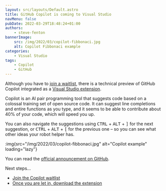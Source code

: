 ```yaml
---
layout: src/layouts/Default.astro
title: GitHub Copilot is coming to Visual Studio
navMenu: false
pubDate: 2022-03-29T18:48:24+01:00
authors:
    - steve-fenton
bannerImage:
    src: /img/2022/03/copilot-fibbonaci.jpg
    alt: Copilot Fibbonaci example
categories:
    - Visual Studio
tags:
    - Copilot
    - GitHub
---
```


Although you have to [join a waitlist](https://copilot.github.com/), there is a technical preview of GitHub Copilot integrated as a [Visual Studio extension](https://marketplace.visualstudio.com/items?itemName=GitHub.copilotvs).

Copilot is an AI pair programming tool that suggests code based on a colossal training set of open source code. It can suggest line completions and entire functions as you type, and it seems to be able to contribute about 40% of your code, which will speed you up.

You can also navigate the suggestions using <kbd>CTRL</kbd> + <kbd>ALT</kbd> + <kbd>\]</kbd> for the next suggestion, or <kbd>CTRL</kbd> + <kbd>ALT</kbd> + <kbd>\[</kbd> for the previous one – so you can see what other ideas your robot helper has.

:img{src="/img/2022/03/copilot-fibbonaci.jpg" alt="Copilot example" loading="lazy"}

You can read the [official announcement on GitHub](https://github.blog/2022-03-29-github-copilot-now-available-for-visual-studio-2022/).

Next steps…

- [Join the Copilot waitlist](https://copilot.github.com/)
- [Once you are let in, download the extension](https://marketplace.visualstudio.com/items?itemName=GitHub.copilotvs)